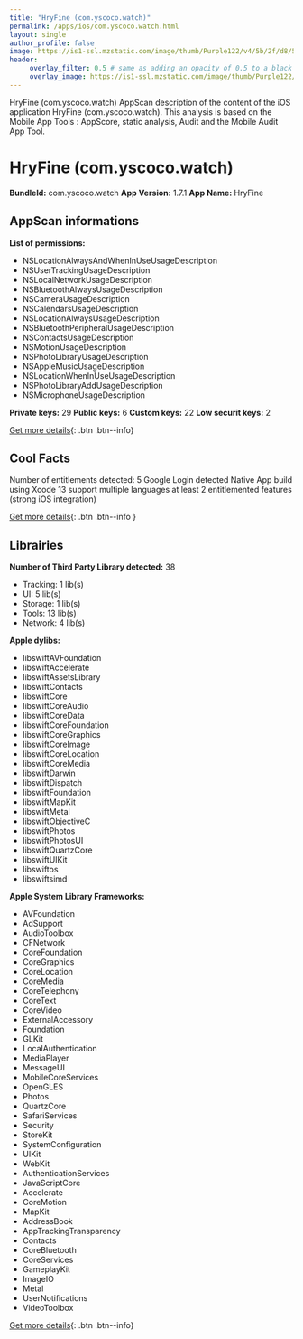 ```yaml
---
title: "HryFine (com.yscoco.watch)"
permalink: /apps/ios/com.yscoco.watch.html
layout: single
author_profile: false
image: https://is1-ssl.mzstatic.com/image/thumb/Purple122/v4/5b/2f/d8/5b2fd886-dfab-cc79-5839-d1fce820fe55/AppIcon-1-0-0-1x_U007emarketing-0-0-0-7-0-0-sRGB-0-0-0-GLES2_U002c0-512MB-85-220-0-0.png/512x512bb.jpg
header: 
     overlay_filter: 0.5 # same as adding an opacity of 0.5 to a black background
     overlay_image: https://is1-ssl.mzstatic.com/image/thumb/Purple122/v4/5b/2f/d8/5b2fd886-dfab-cc79-5839-d1fce820fe55/AppIcon-1-0-0-1x_U007emarketing-0-0-0-7-0-0-sRGB-0-0-0-GLES2_U002c0-512MB-85-220-0-0.png/512x512bb.jpg
---
```

HryFine (com.yscoco.watch) AppScan description of the content of the iOS application HryFine (com.yscoco.watch). This analysis is based on the Mobile App Tools : AppScore, static analysis, Audit and the Mobile Audit App Tool.

# HryFine (com.yscoco.watch)

**BundleId:** com.yscoco.watch
**App Version:** 1.7.1
**App Name:** HryFine


## AppScan informations 

**List of permissions:** 
- NSLocationAlwaysAndWhenInUseUsageDescription
- NSUserTrackingUsageDescription
- NSLocalNetworkUsageDescription
- NSBluetoothAlwaysUsageDescription
- NSCameraUsageDescription
- NSCalendarsUsageDescription
- NSLocationAlwaysUsageDescription
- NSBluetoothPeripheralUsageDescription
- NSContactsUsageDescription
- NSMotionUsageDescription
- NSPhotoLibraryUsageDescription
- NSAppleMusicUsageDescription
- NSLocationWhenInUseUsageDescription
- NSPhotoLibraryAddUsageDescription
- NSMicrophoneUsageDescription
  
  
**Private keys:** 29
**Public keys:** 6
**Custom keys:** 22
**Low securit keys:** 2
  
[Get more details](/pricing.html){: .btn .btn--info}

## Cool Facts

Number of entitlements detected: 5
Google Login detected
Native App
build using Xcode 13
support multiple languages
at least 2 entitlemented features (strong iOS integration)
  
[Get more details](/pricing.html){: .btn .btn--info }

## Librairies 
**Number of Third Party Library detected:** 38
- Tracking: 1 lib(s)
- UI: 5 lib(s)
- Storage: 1 lib(s)
- Tools: 13 lib(s)
- Network: 4 lib(s)


**Apple dylibs:**
- libswiftAVFoundation
- libswiftAccelerate
- libswiftAssetsLibrary
- libswiftContacts
- libswiftCore
- libswiftCoreAudio
- libswiftCoreData
- libswiftCoreFoundation
- libswiftCoreGraphics
- libswiftCoreImage
- libswiftCoreLocation
- libswiftCoreMedia
- libswiftDarwin
- libswiftDispatch
- libswiftFoundation
- libswiftMapKit
- libswiftMetal
- libswiftObjectiveC
- libswiftPhotos
- libswiftPhotosUI
- libswiftQuartzCore
- libswiftUIKit
- libswiftos
- libswiftsimd


**Apple System Library Frameworks:**
- AVFoundation
- AdSupport
- AudioToolbox
- CFNetwork
- CoreFoundation
- CoreGraphics
- CoreLocation
- CoreMedia
- CoreTelephony
- CoreText
- CoreVideo
- ExternalAccessory
- Foundation
- GLKit
- LocalAuthentication
- MediaPlayer
- MessageUI
- MobileCoreServices
- OpenGLES
- Photos
- QuartzCore
- SafariServices
- Security
- StoreKit
- SystemConfiguration
- UIKit
- WebKit
- AuthenticationServices
- JavaScriptCore
- Accelerate
- CoreMotion
- MapKit
- AddressBook
- AppTrackingTransparency
- Contacts
- CoreBluetooth
- CoreServices
- GameplayKit
- ImageIO
- Metal
- UserNotifications
- VideoToolbox


  
[Get more details](/pricing.html){: .btn .btn--info}

